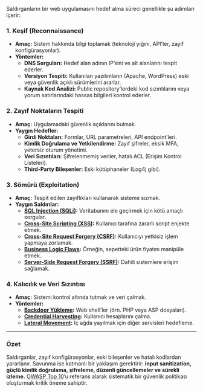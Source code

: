 Saldırganların bir web uygulamasını hedef alma süreci genellikle şu adımları içerir:

### **1. Keşif (Reconnaissance)**
- **Amaç:** Sistem hakkında bilgi toplamak (teknoloji yığını, API'ler, zayıf konfigürasyonlar).
- **Yöntemler:**
  - **DNS Sorguları:** Hedef alan adının IP’sini ve alt alanlarını tespit ederler.
  - **Versiyon Tespiti:** Kullanılan yazılımların (Apache, WordPress) eski veya güvenlik açıklı sürümlerini ararlar.
  - **Kaynak Kod Analizi:** Public repository’lerdeki kod sızıntılarını veya yorum satırlarındaki hassas bilgileri kontrol ederler.

### **2. Zayıf Noktaların Tespiti**
- **Amaç:** Uygulamadaki güvenlik açıklarını bulmak.
- **Yaygın Hedefler:**
  - **Girdi Noktaları:** Formlar, URL parametreleri, API endpoint’leri.
  - **Kimlik Doğrulama ve Yetkilendirme:** Zayıf şifreler, eksik MFA, yetersiz oturum yönetimi.
  - **Veri Sızıntıları:** Şifrelenmemiş veriler, hatalı ACL (Erişim Kontrol Listeleri).
  - **Third-Party Bileşenler:** Eski kütüphaneler (Log4j gibi).

### **3. Sömürü (Exploitation)**
- **Amaç:** Tespit edilen zayıflıkları kullanarak sisteme sızmak.
- **Yaygın Saldırılar:**
  - **[SQL Injection (SQLi)](./2.md):** Veritabanını ele geçirmek için kötü amaçlı sorgular.
  - **[Cross-Site Scripting (XSS)](./3.md):** Kullanıcı tarafına zararlı script enjekte etmek.
  - **[Cross-Site Request Forgery (CSRF)](./12.md):** Kullanıcıyı yetkisiz işlem yapmaya zorlamak.
  - **[Business Logic Flaws](./14.md):** Örneğin, sepetteki ürün fiyatını manipüle etmek.
  - **[Server-Side Request Forgery (SSRF)](./15.md):** Dahili sistemlere erişim sağlamak.

### **4. Kalıcılık ve Veri Sızıntısı**
- **Amaç:** Sistemi kontrol altında tutmak ve veri çalmak.
- **Yöntemler:**
  - **[Backdoor Yükleme](./16.md):** Web shell’ler (örn. PHP veya ASP dosyaları).
  - **[Credential Harvesting](./17.md):** Kullanıcı hesaplarını çalma.
  - **[Lateral Movement](./18.md):** İç ağda yayılmak için diğer servisleri hedefleme.


---

### **Özet**
Saldırganlar, zayıf konfigürasyonlar, eski bileşenler ve hatalı kodlardan yararlanır. Savunma ise katmanlı bir yaklaşım gerektirir: **input sanitization, güçlü kimlik doğrulama, şifreleme, düzenli güncellemeler ve sürekli izleme.** [OWASP Top 10](https://owasp.org/www-project-top-ten/)’u referans alarak sistematik bir güvenlik politikası oluşturmak kritik öneme sahiptir.
